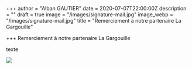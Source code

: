 +++
author = "Alban GAUTIER"
date = 2020-07-07T22:00:00Z
description = ""
draft = true
image = "/images/signature-mail.jpg"
image_webp = "/images/signature-mail.jpg"
title = "Remerciement à notre partenaire La Gargouille"

+++
Remerciement à notre partenaire La Gargouille

texte

![](/images/signature-mail.jpg)